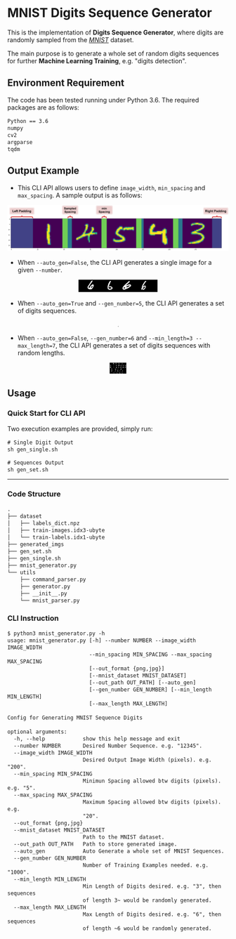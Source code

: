# MNIST Digits Sequence Generator 

This is the implementation of **Digits Sequence Generator**, where digits are randomly sampled from the [*MNIST*](http://yann.lecun.com/exdb/mnist/) dataset. 

The main purpose is to generate a whole set of random digits sequences for further **Machine Learning Training**, e.g. "digits detection".


## Environment Requirement

The code has been tested running under Python 3.6. The required packages are as follows:

```
Python == 3.6
numpy
cv2
argparse
tqdm
```

## Output Example

- This CLI API allows users to define `image_width`, `min_spacing` and `max_spacing`. A sample output is as follows:
<p align="center">
<img src="./res/gen_example1.png" alt="example1" width="700" />
</p>

- When `--auto_gen=False`, the CLI API generates a single image for a given `--number`.
<p align="center">
<img src="./res/example_single.png" alt="example_single" />
</p>

- When `--auto_gen=True` and `--gen_number=5`, the CLI API generates a set of digits sequences.
<p align="center">
<img src="./res/example_seq2.png" alt="example_seq2" style="zoom:0.0001%;" />
</p>

- When `--auto_gen=False`, `--gen_number=6` and `--min_length=3 --max_length=7`, the CLI API generates a set of digits sequences with random lengths.
<p align="center">
<img src="./res/example_seq.png" alt="example_seq" style="zoom:15%;" />
</p>

## Usage

### Quick Start for CLI API
Two execution examples are provided, simply run:
```shell
# Single Digit Output
sh gen_single.sh
```

```shell
# Sequences Output
sh gen_set.sh
```

----

### Code Structure
```shell
.
├── dataset
│   ├── labels_dict.npz
│   ├── train-images.idx3-ubyte
│   └── train-labels.idx1-ubyte
├── generated_imgs
├── gen_set.sh
├── gen_single.sh
├── mnist_generator.py
└── utils
    ├── command_parser.py
    ├── generator.py
    ├── __init__.py
    └── mnist_parser.py

```

### CLI Instruction
```shell
$ python3 mnist_generator.py -h
usage: mnist_generator.py [-h] --number NUMBER --image_width IMAGE_WIDTH
                          --min_spacing MIN_SPACING --max_spacing MAX_SPACING
                          [--out_format {png,jpg}]
                          [--mnist_dataset MNIST_DATASET]
                          [--out_path OUT_PATH] [--auto_gen]
                          [--gen_number GEN_NUMBER] [--min_length MIN_LENGTH]
                          [--max_length MAX_LENGTH]

Config for Generating MNIST Sequence Digits

optional arguments:
  -h, --help            show this help message and exit
  --number NUMBER       Desired Number Sequence. e.g. "12345".
  --image_width IMAGE_WIDTH
                        Desired Output Image Width (pixels). e.g. "200".
  --min_spacing MIN_SPACING
                        Minimun Spacing allowed btw digits (pixels). e.g. "5".
  --max_spacing MAX_SPACING
                        Maximum Spacing allowed btw digits (pixels). e.g.
                        "20".
  --out_format {png,jpg}
  --mnist_dataset MNIST_DATASET
                        Path to the MNIST dataset.
  --out_path OUT_PATH   Path to store generated image.
  --auto_gen            Auto Generate a whole set of MNIST Sequences.
  --gen_number GEN_NUMBER
                        Number of Training Examples needed. e.g. "1000".
  --min_length MIN_LENGTH
                        Min Length of Digits desired. e.g. "3", then sequences
                        of length 3~ would be randomly generated.
  --max_length MAX_LENGTH
                        Max Length of Digits desired. e.g. "6", then sequences
                        of length ~6 would be randomly generated.
```


